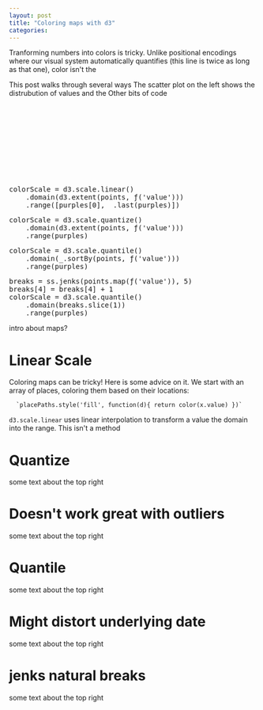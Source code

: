 ```yaml
---
layout: post
title: "Coloring maps with d3"
categories: 
---
```


<link rel="stylesheet" type="text/css" href="/javascripts/posts/mapColor/style.css">

Tranforming numbers into colors is tricky. Unlike positional encodings where our visual system automatically quantifies (this line is twice as long as that one), color isn't the 

This post walks through several ways The scatter plot on the left shows the distrubution of values and the 
Other bits of code 

<div id='container'>
  <div id='overlay'>
    <svg></svg>
    <div id='color-code'>
      <div id='gradient'>
<pre>
colorScale = d3.scale.linear()
    .domain(d3.extent(points, ƒ('value')))
    .range([purples[0], _.last(purples)])
</pre>
      </div>
      <div id='quantize'>
<pre>
colorScale = d3.scale.quantize()
    .domain(d3.extent(points, ƒ('value')))
    .range(purples)
</pre>
      </div>
      <div id='quantile'>
<pre>
colorScale = d3.scale.quantile()
    .domain(_.sortBy(points, ƒ('value')))
    .range(purples)
</pre>
      </div>
      <div id='jenks'>
<pre>
breaks = ss.jenks(points.map(ƒ('value')), 5)
breaks[4] = breaks[4] + 1
colorScale = d3.scale.quantile()
    .domain(breaks.slice(1))
    .range(purples)
</pre>
      </div>
    </div>
  </div>
</div>
<div id='overlay-space'></div>

<div class='scroll-section'>
  intro about maps?

  <h1>Linear Scale</h1>
  Coloring maps can be tricky! Here is some advice on it. We start with an array of places, coloring them based on their locations:

      `placePaths.style('fill', function(d){ return color(x.value) })`

  `d3.scale.linear` uses linear interpolation to transform a value the domain into the range. This isn't a method
</div>

<div class='scroll-section'>
  <h1>Quantize</h1>
  some text about the top right
</div>

<div class='scroll-section'>
  <h1>Doesn't work great with outliers</h1>
  some text about the top right
</div>

<div class='scroll-section'>
  <h1>Quantile</h1>
  some text about the top right
</div>

<div class='scroll-section'>
  <h1>Might distort underlying date</h1>
  some text about the top right
</div>

<div class='scroll-section'>
  <h1>jenks natural breaks</h1>
  some text about the top right
</div>

<div id='bot-padding'></div>


<script src="/javascripts/libs/d3.4.11.js" type="text/javascript"></script>
<script src="/javascripts/libs/lodash.js" type="text/javascript"></script>
<script src="/javascripts/libs/gscroll-0.1.js" type="text/javascript"></script>
<script src="/javascripts/libs/simple-statistics.js" type="text/javascript"></script>
<script src="/javascripts/posts/negBarTransition/lib.js" type="text/javascript"></script>

<script src="/javascripts/posts/mapColor/script.js" type="text/javascript"></script>
